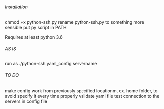 ###### Installation

chmod +x python-ssh.py
rename python-ssh.py to something more sensible
put py script in PATH

Requires at least python 3.6





###### AS IS
run as 
./python-ssh yaml_config servername 


###### TO DO
make config work from previously specified locationm, ex. home folder, to avoid specify it every time
properly validate yaml file
test connection to the servers in config file
